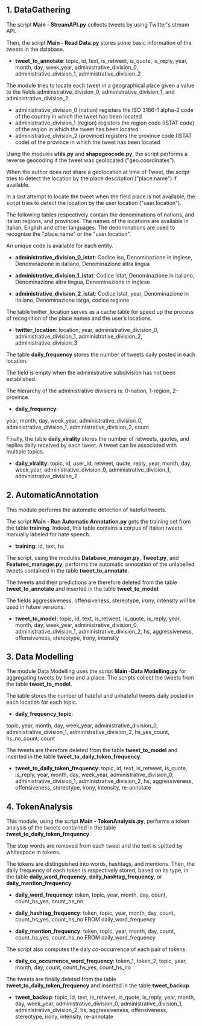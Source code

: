 ## 1. DataGathering

The script **Main - StreamAPI.py** collects tweets by using Twitter's stream API.

Then, the script **Main - Read Data.py** stores some basic information of the tweets in the database.

- **tweet\_to\_annotate**:  topic, id, text, is\_retweet, is\_quote, is\_reply, year, month, day, week\_year, administrative\_division\_0, administrative\_division\_1, administrative\_division\_2

The module tries to locate each tweet in a geographical place given a value to the fields administrative\_division\_0, administrative\_division\_1, and administrative\_division\_2.

- administrative\_division\_0 (nation) registers the ISO 3166-1 alpha-2 code of the country in which the tweet has been located 
- administrative\_division\_1 (region) registers the region code (ISTAT code) of the region in which the tweet has been located 
- administrative\_division\_2 (province) registers the province code (ISTAT code) of the province in which the tweet has been located 

Using the modules **utils.py** and **shapegeocode.py**, the script performs a reverse geocoding if the tweet was geolocated ("geo.coordinates”).

When the author does not share a geolocation at time of Tweet, the script tries to detect the location by the place description ("place.name") if available.

In a last attempt to locate the tweet when the field place is not available, the script tries to detect the location by the user location ("user.location").

The following tables respectively contain the denominations of nations, and italian regions, and provinces. The names of the locations are available in Italian, English and other languages. The denominations are used to recognize the "place.name" or the "user.location".

An unique code is available for each entity.

- **administrative\_division\_0\_istat**: Codice iso, Denominazione in inglese, Denominazione in italiano, Denominazione altra lingua

- **administrative\_division\_1\_istat**:   Codice Istat, Denominazione in italiano, Denominazione altra lingua, Denominazione in inglese

- **administrative\_division\_2\_istat**:  Codice Istat, year, Denominazione in italiano, Denominazione targa, codice regione

The table twitter\_location serves as a cache table for speed up the process of recognition of the place names and the user’s locations.


- **twitter\_location**:   location, year, administrative\_division\_0, administrative\_division\_1, administrative\_division\_2, administrative\_division\_3

The table **daily\_frequency** stores the number of tweets daily posted in each location.

The field is empty when the administrative subdivision has not been established.

The hierarchy of the administrative divisions is: 0-nation, 1-region, 2-province.

- **daily\_frequency**: 

year, month, day, week\_year, administrative\_division\_0, administrative\_division\_1, administrative\_division\_2, count

Finally, the table **daily\_virality** stores the number of retweets, quotes, and replies daily received by each tweet. A tweet can be associated with multiple topics.

- **daily\_virality**: topic, id, user\_id, retweet, quote, reply, year, month, day, week\_year, administrative\_division\_0, administrative\_division\_1, administrative\_division\_2

## 2. AutomaticAnnotation

This module performs the automatic detection of hateful tweets.

The script **Main - Run  Automatic Annotation.py** gets the training set from the table   **training**. Indeed, this table contains a corpus of Italian tweets manually labeled for hate speech.

- **training**:  id, text, hs

The script, using the modules **Database\_manager.py**, **Tweet.py**, and **Features\_manager.py**, performs the automatic annotation of the unlabelled tweets contained in the table **tweet\_to\_annotate**.

The tweets and their predictions are therefore deleted from the table **tweet\_to\_annotate**  and inserted in the table **tweet\_to\_model**.

The fields aggressiveness, offensiveness, stereotype, irony, intensity will be used in future versions.


- **tweet\_to\_model:**  topic, id, text, is\_retweet, is\_quote, is\_reply, year, month, day, week\_year, administrative\_division\_0, administrative\_division\_1, administrative\_division\_2, hs, aggressiveness, offensiveness, stereotype, irony, intensity


## 3. Data Modelling

The module Data Modelling uses the script **Main -Data Modelling.py** for aggregating tweets by time and a place. The scripts collect the tweets from the table **tweet\_to\_model**.

The table stores the number of  hateful and unhateful tweets daily posted in each location for each topic.

- **daily\_frequency\_topic**:

topic, year, month, day, week\_year, administrative\_division\_0, administrative\_division\_1, administrative\_division\_2, hs\_yes\_count, hs\_no\_count, count

The tweets are therefore deleted from the table **tweet\_to\_model**  and inserted in the table **tweet\_to\_daily\_token\_frequency**.

- **tweet\_to\_daily\_token\_frequency**:  topic, id, text, is\_retweet, is\_quote, is\_reply, year, month, day, week\_year, administrative\_division\_0, administrative\_division\_1, administrative\_division\_2, hs, aggressiveness, offensiveness, stereotype, irony, intensity, re-annotate


## 4. TokenAnalysis

This module, using the script **Main - TokenAnalysis.py**, performs a token analysis of the tweets contained in the table **tweet\_to\_daily\_token\_frequency**.

The stop words are removed from each tweet and the text is spitted by whitespace in tokens.

The tokens are distinguished into words, hashtags, and mentions. Then, the daily frequency of each token is respectively stored, based on its type, in the table **daily\_word\_frequency**, **daily\_hashtag\_frequency**, or **daily\_mention\_frequency**.

- **daily\_word\_frequency**: token, topic, year, month, day, count, count\_hs\_yes, count\_hs\_no 

- **daily\_hashtag\_frequency**: token, topic, year, month, day, count, count\_hs\_yes, count\_hs\_no FROM daily\_word\_frequency

- **daily\_mention\_frequency**: token, topic, year, month, day, count, count\_hs\_yes, count\_hs\_no FROM daily\_word\_frequency

The script also computes the daly co-occurrence of each pair of tokens.

- **daily\_co\_occurrence\_word\_frequency**: token\_1, token\_2, topic, year, month, day, count, count\_hs\_yes, count\_hs\_no 


The tweets are finally deleted from the table **tweet\_to\_daily\_token\_frequency**  and inserted in the table **tweet\_backup**.


- **tweet\_backup**:  topic, id, text, is\_retweet, is\_quote, is\_reply, year, month, day, week\_year, administrative\_division\_0, administrative\_division\_1, administrative\_division\_2, hs, aggressiveness, offensiveness, stereotype, irony, intensity, re-annotate







